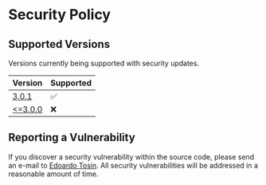 # Security Policy

## Supported Versions

Versions currently being supported with security updates.

| Version | Supported |
| ------- | --------- |
| [3.0.1](https://github.com/EdoardoTosin/ZooMeeting-Redirector/releases/tag/v3.0.0) | :white_check_mark: |
| [<=3.0.0](https://github.com/EdoardoTosin/ZooMeeting-Redirector/releases/tag/v2.8.5) | :x: |

## Reporting a Vulnerability

If you discover a security vulnerability within the source code, please send an e-mail to [Edoardo Tosin](https://github.com/EdoardoTosin). All security vulnerabilities will be addressed in a reasonable amount of time.
